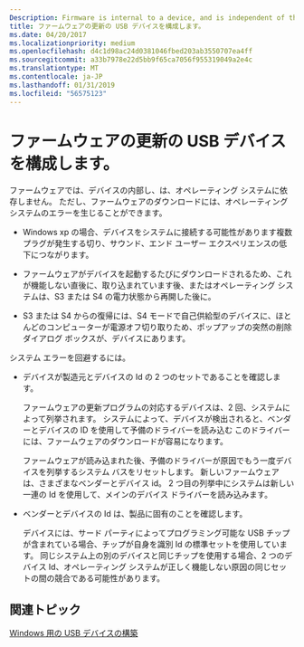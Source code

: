 ```yaml
---
Description: Firmware is internal to a device, and is independent of the operating system. However, firmware downloads can cause operating system errors.
title: ファームウェアの更新の USB デバイスを構成します。
ms.date: 04/20/2017
ms.localizationpriority: medium
ms.openlocfilehash: d4c1d98ac24d0381046fbed203ab3550707ea4ff
ms.sourcegitcommit: a33b7978e22d5bb9f65ca7056f955319049a2e4c
ms.translationtype: MT
ms.contentlocale: ja-JP
ms.lasthandoff: 01/31/2019
ms.locfileid: "56575123"
---
```

# <a name="configuring-a-usb-device-for-firmware-update"></a>ファームウェアの更新の USB デバイスを構成します。


ファームウェアでは、デバイスの内部し、は、オペレーティング システムに依存しません。 ただし、ファームウェアのダウンロードには、オペレーティング システムのエラーを生じることができます。

-   Windows xp の場合、デバイスをシステムに接続する可能性があります複数プラグが発生する切り、サウンド、エンド ユーザー エクスペリエンスの低下につながります。

-   ファームウェアがデバイスを起動するたびにダウンロードされるため、これが機能しない直後に、取り込まれています後、またはオペレーティング システムは、S3 または S4 の電力状態から再開した後に。

-   S3 または S4 からの復帰には、S4 モードで自己供給型のデバイスに、ほとんどのコンピューターが電源オフ切り取りため、ポップアップの突然の削除 ダイアログ ボックスが、デバイスにあります。

システム エラーを回避するには。

-   デバイスが製造元とデバイスの Id の 2 つのセットであることを確認します。

    ファームウェアの更新プログラムの対応するデバイスは、2 回、システムによって列挙されます。 システムによって、デバイスが検出されると、ベンダーとデバイスの ID を使用して予備のドライバーを読み込む このドライバーには、ファームウェアのダウンロードが容易になります。

    ファームウェアが読み込まれた後、予備のドライバーが原因でもう一度デバイスを列挙するシステム バスをリセットします。 新しいファームウェアは、さまざまなベンダーとデバイス id。 2 つ目の列挙中にシステムは新しい一連の Id を使用して、メインのデバイス ドライバーを読み込みます。

-   ベンダーとデバイスの Id は、製品に固有のことを確認します。

    デバイスには、サード パーティによってプログラミング可能な USB チップが含まれている場合、チップが自身を識別 Id の標準セットを使用しています。 同じシステム上の別のデバイスと同じチップを使用する場合、2 つのデバイス Id、オペレーティング システムが正しく機能しない原因の同じセットの間の競合である可能性があります。

## <a name="related-topics"></a>関連トピック
[Windows 用の USB デバイスの構築](building-usb-devices-for-windows.md)  
